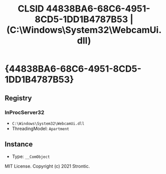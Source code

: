 ﻿---
title: "CLSID 44838BA6-68C6-4951-8CD5-1DD1B4787B53 | (C:\\Windows\\System32\\WebcamUi.dll)"
excerpt: What is COM-Object CLSID 44838BA6-68C6-4951-8CD5-1DD1B4787B53?
---

# {44838BA6-68C6-4951-8CD5-1DD1B4787B53}


## Registry


### InProcServer32

* `C:\Windows\System32\WebcamUi.dll`
* ThreadingModel: `Apartment`

## Instance

* Type: `__ComObject`

MIT License. Copyright (c) 2021 Strontic.


